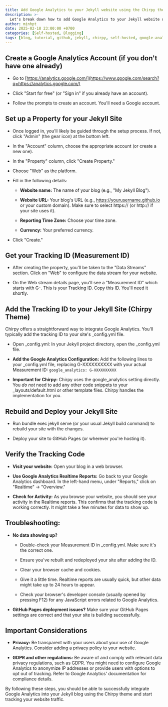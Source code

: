 ```yaml
---
title: Add Google Analytics to your Jekyll website using the Chirpy theme
description: >-
  Let's break down how to add Google Analytics to your Jekyll website using the Chirpy theme. This tutorial will cover everything from setting up your Google Analytics account to verifying the tracking code.
author: minhpt
date: 2025-02-18 23:00:00 +0700
categories: [Self-hosted, Blogging]
tags: [blog, tutorial, github, jekyll, chirpy, self-hosted, google-analystic]
---
```


## Create a Google Analytics Account (if you don't have one already)

*   Go to [https://analytics.google.com/](https://www.google.com/search?q=https://analytics.google.com/)
    
*   Click "Start for free" (or "Sign in" if you already have an account).
    
*   Follow the prompts to create an account. You'll need a Google account.
    

## Set up a Property for your Jekyll Site

*   Once logged in, you'll likely be guided through the setup process. If not, click "Admin" (the gear icon) at the bottom left.
    
*   In the "Account" column, choose the appropriate account (or create a new one).
    
*   In the "Property" column, click "Create Property."
    
*   Choose "Web" as the platform.
    
*   Fill in the following details:
    
    *   **Website name:** The name of your blog (e.g., "My Jekyll Blog").
        
    *   **Website URL:** Your blog's URL (e.g., https://yourusername.github.io or your custom domain). Make sure to select https:// (or http:// if your site uses it).
        
    *   **Reporting Time Zone:** Choose your time zone.
        
    *   **Currency:** Your preferred currency.
        
*   Click "Create."
    

## Get your Tracking ID (Measurement ID)

*   After creating the property, you'll be taken to the "Data Streams" section. Click on "Web" to configure the data stream for your website.
    
*   On the Web stream details page, you'll see a "Measurement ID" which starts with G-. This is your Tracking ID. Copy this ID. You'll need it shortly.
  
## Add the Tracking ID to your Jekyll Site (Chirpy Theme)

Chirpy offers a straightforward way to integrate Google Analytics. You'll typically add the tracking ID to your site's \_config.yml file.

*   Open \_config.yml: In your Jekyll project directory, open the \_config.yml file.
    
*   **Add the Google Analytics Configuration:** Add the following lines to your \_config.yml file, replacing G-XXXXXXXXXX with your actual Measurement ID:
    `google_analytics: G-XXXXXXXXXX`

*   **Important for Chirpy:** Chirpy uses the google\_analytics setting directly. You _do not_ need to add any other code snippets to your \_layouts/default.html or other template files. Chirpy handles the implementation for you.
    

## Rebuild and Deploy your Jekyll Site

*   Run bundle exec jekyll serve (or your usual Jekyll build command) to rebuild your site with the changes.
    
*   Deploy your site to GitHub Pages (or wherever you're hosting it).
    

## Verify the Tracking Code

*   **Visit your website:** Open your blog in a web browser.
    
*   **Use Google Analytics Realtime Reports:** Go back to your Google Analytics dashboard. In the left-hand menu, under "Reports," click on "Realtime" -> "Overview."
    
*   **Check for Activity:** As you browse your website, you should see your activity in the Realtime reports. This confirms that the tracking code is working correctly. It might take a few minutes for data to show up.
    

## Troubleshooting:

*   **No data showing up?**
    
    *   Double-check your Measurement ID in \_config.yml. Make sure it's the correct one.
        
    *   Ensure you've rebuilt and redeployed your site after adding the ID.
        
    *   Clear your browser cache and cookies.
        
    *   Give it a little time. Realtime reports are usually quick, but other data might take up to 24 hours to appear.
        
    *   Check your browser's developer console (usually opened by pressing F12) for any JavaScript errors related to Google Analytics.
        
*   **GitHub Pages deployment issues?** Make sure your GitHub Pages settings are correct and that your site is building successfully.
    

## Important Considerations

*   **Privacy:** Be transparent with your users about your use of Google Analytics. Consider adding a privacy policy to your website.
    
*   **GDPR and other regulations:** Be aware of and comply with relevant data privacy regulations, such as GDPR. You might need to configure Google Analytics to anonymize IP addresses or provide users with options to opt out of tracking. Refer to Google Analytics' documentation for compliance details.
    

By following these steps, you should be able to successfully integrate Google Analytics into your Jekyll blog using the Chirpy theme and start tracking your website traffic.
